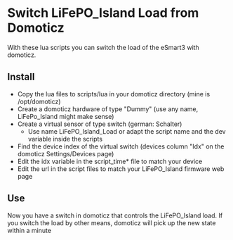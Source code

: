 # Switch LiFePO_Island Load from Domoticz

With these lua scripts you can switch the load of the eSmart3 with domoticz.

## Install
* Copy the lua files to scripts/lua in your domoticz directory (mine is /opt/domoticz)
* Create a domoticz hardware of type "Dummy" (use any name, LiFePo_Island might make sense)
* Create a virtual sensor of type switch (german: Schalter) 
    * Use name LiFePO_Island_Load or adapt the script name and the dev variable inside the scripts
* Find the device index of the virtual switch (devices column "Idx" on the domoticz Settings/Devices page)
* Edit the idx variable in the script_time* file to match your device
* Edit the url in the script files to match your LiFePO_Island firmware web page

## Use
Now you have a switch in domoticz that controls the LiFePO_Island load. 
If you switch the load by other means, domoticz will pick up the new state within a minute
